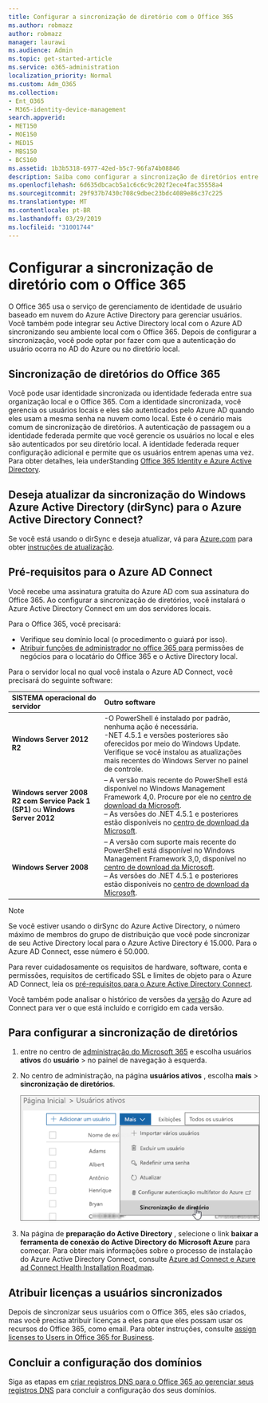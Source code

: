 ```yaml
---
title: Configurar a sincronização de diretório com o Office 365
ms.author: robmazz
author: robmazz
manager: laurawi
ms.audience: Admin
ms.topic: get-started-article
ms.service: o365-administration
localization_priority: Normal
ms.custom: Adm_O365
ms.collection:
- Ent_O365
- M365-identity-device-management
search.appverid:
- MET150
- MOE150
- MED15
- MBS150
- BCS160
ms.assetid: 1b3b5318-6977-42ed-b5c7-96fa74b08846
description: Saiba como configurar a sincronização de diretórios entre o Office 365 e o Active Directory local.
ms.openlocfilehash: 6d635dbcacb5a1c6c6c9c202f2ece4fac35558a4
ms.sourcegitcommit: 29f937b7430c708c9dbec23bdc4089e86c37c225
ms.translationtype: MT
ms.contentlocale: pt-BR
ms.lasthandoff: 03/29/2019
ms.locfileid: "31001744"
---
```

# <a name="set-up-directory-synchronization-for-office-365"></a>Configurar a sincronização de diretório com o Office 365

O Office 365 usa o serviço de gerenciamento de identidade de usuário baseado em nuvem do Azure Active Directory para gerenciar usuários. Você também pode integrar seu Active Directory local com o Azure AD sincronizando seu ambiente local com o Office 365. Depois de configurar a sincronização, você pode optar por fazer com que a autenticação do usuário ocorra no AD do Azure ou no diretório local.
  
## <a name="office-365-directory-synchronization"></a>Sincronização de diretórios do Office 365

Você pode usar identidade sincronizada ou identidade federada entre sua organização local e o Office 365. Com a identidade sincronizada, você gerencia os usuários locais e eles são autenticados pelo Azure AD quando eles usam a mesma senha na nuvem como local. Este é o cenário mais comum de sincronização de diretórios. A autenticação de passagem ou a identidade federada permite que você gerencie os usuários no local e eles são autenticados por seu diretório local. A identidade federada requer configuração adicional e permite que os usuários entrem apenas uma vez. Para obter detalhes, leia underStanding [Office 365 Identity e Azure Active Directory](about-office-365-identity.md).
  
## <a name="want-to-upgrade-from-windows-azure-active-directory-sync-dirsync-to-azure-active-directory-connect"></a>Deseja atualizar da sincronização do Windows Azure Active Directory (dirSync) para o Azure Active Directory Connect?

Se você está usando o dirSync e deseja atualizar, vá para [Azure.com](https://azure.com) para obter [instruções de atualização](https://go.microsoft.com/fwlink/p/?LinkId=733240).
  
## <a name="prerequisites-for-azure-ad-connect"></a>Pré-requisitos para o Azure AD Connect

Você recebe uma assinatura gratuita do Azure AD com sua assinatura do Office 365. Ao configurar a sincronização de diretórios, você instalará o Azure Active Directory Connect em um dos servidores locais.
  
Para o Office 365, você precisará:
  
- Verifique seu domínio local (o procedimento o guiará por isso).
- [Atribuir funções de administrador no office 365 para](https://support.office.com/article/EAC4D046-1AFD-4F1A-85FC-8219C79E1504) permissões de negócios para o locatário do Office 365 e o Active Directory local.

Para o servidor local no qual você instala o Azure AD Connect, você precisará do seguinte software:
  
|**SISTEMA operacional do servidor**|**Outro software**|
|:-----|:-----|
|**Windows Server 2012 R2** | -O PowerShell é instalado por padrão, nenhuma ação é necessária.  <br> -NET 4.5.1 e versões posteriores são oferecidos por meio do Windows Update. Verifique se você instalou as atualizações mais recentes do Windows Server no painel de controle. |
|**Windows server 2008 R2 com Service Pack 1 (SP1)** ou **Windows Server 2012** | – A versão mais recente do PowerShell está disponível no Windows Management Framework 4,0. Procure por ele no [centro de download da Microsoft](https://go.microsoft.com/fwlink/p/?LinkId=717996).  <br> – As versões do .NET 4.5.1 e posteriores estão disponíveis no [centro de download da Microsoft](https://go.microsoft.com/fwlink/p/?LinkId=717996). |
|**Windows Server 2008** | – A versão com suporte mais recente do PowerShell está disponível no Windows Management Framework 3,0, disponível no [centro de download da Microsoft](https://go.microsoft.com/fwlink/p/?LinkId=717996).  <br> – As versões do .NET 4.5.1 e posteriores estão disponíveis no [centro de download da Microsoft](https://go.microsoft.com/fwlink/p/?LinkId=717996). |

> [!NOTE]
> Se você estiver usando o dirSync do Azure Active Directory, o número máximo de membros do grupo de distribuição que você pode sincronizar de seu Active Directory local para o Azure Active Directory é 15.000. Para o Azure AD Connect, esse número é 50.000.
  
Para rever cuidadosamente os requisitos de hardware, software, conta e permissões, requisitos de certificado SSL e limites de objeto para o Azure AD Connect, leia os [pré-requisitos para o Azure Active Directory Connect](https://docs.microsoft.com/azure/active-directory/hybrid/how-to-connect-install-prerequisites).
  
Você também pode analisar o histórico de versões da [versão](https://docs.microsoft.com/azure/active-directory/hybrid/reference-connect-version-history) do Azure ad Connect para ver o que está incluído e corrigido em cada versão.

## <a name="to-set-up-directory-synchronization"></a>Para configurar a sincronização de diretórios

1. entre no centro de [administração do Microsoft 365](https://admin.microsoft.com) e escolha usuários **ativos** do **usuário** \> no painel de navegação à esquerda.
2. No centro de administração, na página **usuários ativos** , escolha **mais** \> **sincronização de diretórios**.

    ![No menu mais, escolha sincronização de diretório](media/dc6669e5-c01b-471e-9cdf-04f5d44e1c4b.png)
  
3. Na página de **preparação do Active Directory** , selecione o link **baixar a ferramenta de conexão do Active Directory do Microsoft Azure** para começar. Para obter mais informações sobre o processo de instalação do Azure Active Directory Connect, consulte [Azure ad Connect e Azure ad Connect Health Installation Roadmap](https://docs.microsoft.com/azure/active-directory/hybrid/how-to-connect-install-roadmap).

## <a name="assign-licenses-to-synchronized-users"></a>Atribuir licenças a usuários sincronizados

Depois de sincronizar seus usuários com o Office 365, eles são criados, mas você precisa atribuir licenças a eles para que eles possam usar os recursos do Office 365, como email. Para obter instruções, consulte [assign licenses to Users in Office 365 for Business](https://support.office.com/article/997596b5-4173-4627-b915-36abac6786dc).

## <a name="finish-setting-up-domains"></a>Concluir a configuração dos domínios

Siga as etapas em [criar registros DNS para o Office 365 ao gerenciar seus registros DNS](https://support.office.com/article/b0f3fdca-8a80-4e8e-9ef3-61e8a2a9ab23) para concluir a configuração dos seus domínios.